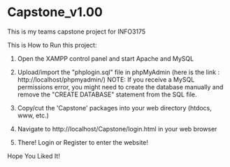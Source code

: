 # Capstone_v1.00
 This is my teams capstone project for INFO3175

 This is How to Run this project:

1. Open the XAMPP control panel and start Apache and MySQL

2. Upload/import the "phplogin.sql" file in phpMyAdmin (here is the link : http://localhost/phpmyadmin/)
    NOTE: If you receive a MySQL permissions error, you might need to create the database manually and remove the "CREATE DATABASE" statement from the SQL file.
 
4. Copy/cut the 'Capstone' packages into your web directory (htdocs, www, etc.)

5. Navigate to http://localhost/Capstone/login.html in your web browser 

6. There! Login or Register to enter the website!

Hope You Liked It!